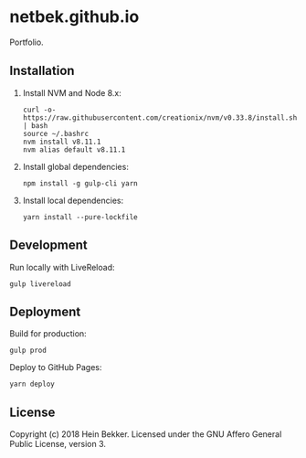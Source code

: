 # netbek.github.io

Portfolio.

## Installation

1. Install NVM and Node 8.x:

    ```shell
    curl -o- https://raw.githubusercontent.com/creationix/nvm/v0.33.8/install.sh | bash
    source ~/.bashrc
    nvm install v8.11.1
    nvm alias default v8.11.1
    ```

2. Install global dependencies:

    ```shell
    npm install -g gulp-cli yarn
    ```

3. Install local dependencies:

    ```shell
    yarn install --pure-lockfile
    ```

## Development

Run locally with LiveReload:

```shell
gulp livereload
```

## Deployment

Build for production:

```shell
gulp prod
```

Deploy to GitHub Pages:

```shell
yarn deploy
```

## License

Copyright (c) 2018 Hein Bekker. Licensed under the GNU Affero General Public License, version 3.
